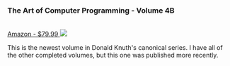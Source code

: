 ### The Art of Computer Programming - Volume 4B

<div class="item">
  <a href="https://www.amazon.com/dp/0201038064/?coliid=I1KOMPLF57MEL9&colid=3VI7UMGVWPOT&psc=1&ref_=list_c_wl_lv_ov_lig_dp_it"><br />
    Amazon - $79.99
<img src="https://m.media-amazon.com/images/I/51XyzXfbozL._SY342_.jpg" />
  </a>
</div>

This is the newest volume in Donald Knuth's canonical series. I have all of the other completed volumes, but this one was published more recently.
